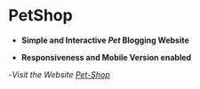 # PetShop

- **Simple and Interactive _Pet_ Blogging Website**

- **Responsiveness and Mobile Version enabled**

-*Visit the Website [Pet-Shop](https://pet-shopp.herokuapp.com)*

